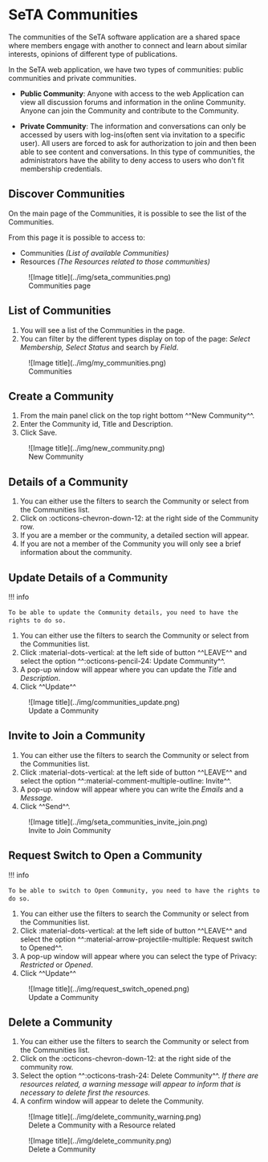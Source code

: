 # SeTA Communities
The communities of the SeTA software application are a shared space where members engage with another to connect and learn about similar interests, opinions of different type of publications. 

In the SeTA web application, we have two types of communities: public communities and private communities.   

* **Public Community**:  Anyone with access to the web Application can view all discussion forums and information in the online Community. Anyone can join the Community and contribute to the Community.   

* **Private Community**:  The information and conversations can only be accessed by users with log-ins(often sent via invitation to a specific user). All users are forced to ask for authorization to join and then been able to see content and conversations. In this type of communities, the administrators have the ability to deny access to users who don't fit membership credentials.

## Discover Communities

On the main page of the Communities, it is possible to see the list of the Communities.

From this page it is possible to access to:

- Communities *(List of available Communities)*        
- Resources *(The Resources related to those communities)*        

<figure markdown>
  ![Image title](../img/seta_communities.png)
  <figcaption>Communities page</figcaption>
</figure>

## List of Communities

1. You will see a list of the Communities in the page.   
2. You can filter by the different types display on top of the page: *Select Membership, Select Status* and search by *Field*.                  
<figure markdown>
  ![Image title](../img/my_communities.png)
  <figcaption>Communities</figcaption>
</figure>

   
## Create a Community
                     
1. From the main panel click on the top right bottom ^^New Community^^.  
3. Enter the Community id, Title and Description.  
4. Click Save.         

<figure markdown>
  ![Image title](../img/new_community.png)
  <figcaption>New Community</figcaption>
</figure>



## Details of a Community                
                        
1. You can either use the filters to search the Community or select from the Communities list.      
2. Click on :octicons-chevron-down-12: at the right side of the Community row.  
3. If you are a member or the community, a detailed section will appear.  
4. If you are not a member of the Community you will only see a brief information about the community.          

## Update Details of a Community                

!!! info 

    To be able to update the Community details, you need to have the rights to do so.

1. You can either use the filters to search the Community or select from the Communities list.      
2. Click  :material-dots-vertical: at the left side of button ^^LEAVE^^ and select the option ^^:octicons-pencil-24: Update Community^^.       
3. A pop-up window will appear where you can update the *Title* and *Description*.      
4. Click ^^Update^^       

<figure markdown>
  ![Image title](../img/communities_update.png)
  <figcaption>Update a Community</figcaption>
</figure>

## Invite to Join a Community

1. You can either use the filters to search the Community or select from the Communities list.      
2. Click  :material-dots-vertical: at the left side of button ^^LEAVE^^ and select the option ^^:material-comment-multiple-outline: Invite^^.    
3. A pop-up window will appear where you can write the *Emails* and a *Message*.      
4. Click ^^Send^^.       

<figure markdown>
  ![Image title](../img/seta_communities_invite_join.png)
  <figcaption>Invite to Join Community</figcaption>
</figure>


## Request Switch to Open a Community                

!!! info 

    To be able to switch to Open Community, you need to have the rights to do so.

1. You can either use the filters to search the Community or select from the Communities list.      
2. Click  :material-dots-vertical: at the left side of button ^^LEAVE^^ and select the option ^^:material-arrow-projectile-multiple: Request switch to Opened^^.       
3. A pop-up window will appear where you can select the type of Privacy: *Restricted* or *Opened*.      
4. Click ^^Update^^       

<figure markdown>
  ![Image title](../img/request_switch_opened.png)
  <figcaption>Update a Community</figcaption>
</figure>

## Delete a Community

1. You can either use the filters to search the Community or select from the Communities list.      
2. Click on the :octicons-chevron-down-12: at the right side of the community row.    
3. Select the option ^^:octicons-trash-24: Delete Community^^.  *If there are resources related, a warning message will appear to inform that is necessary to delete first the resources.*             
5. A confirm window will appear to delete the Community.              

<figure markdown>
  ![Image title](../img/delete_community_warning.png)
  <figcaption>Delete a Community with a Resource related</figcaption>
</figure>

<figure markdown>
  ![Image title](../img/delete_community.png)
  <figcaption>Delete a Community</figcaption>
</figure>
      


